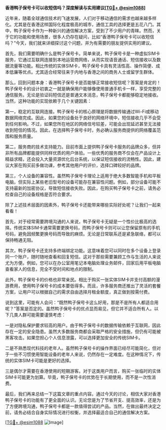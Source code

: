 **香港鸭子保号卡可以收短信吗？深度解读与实用建议[[TG💪+ @esim1088](https://t.me/s/esim1088)]**

近年来，随着全球通信技术的飞速发展，人们对于移动通信的需求也越来越多样化。尤其是在香港这样国际化程度极高的城市，通信工具的选择更是五花八门。其中，鸭子保号卡作为一种新兴的通信解决方案，受到了不少用户的青睐。然而，关于它的功能和使用场景，很多人仍存在疑问，比如“香港鸭子保号卡可以收短信吗？”今天，我们就来详细探讨这个问题，并为有需要的朋友提供实用的建议。

首先，我们需要明确什么是鸭子保号卡。简单来说，鸭子保号卡是一种虚拟SIM卡服务，它通过互联网连接到本地运营商网络，从而实现语音通话、短信接收以及数据流量等功能。相比传统的实体SIM卡，鸭子保号卡具有灵活性高、操作简便、成本低廉等优点。尤其适合经常往来于内地与香港之间的商务人士或留学生群体。

那么，回到问题本身：香港鸭子保号卡是否能够正常接收短信呢？答案是肯定的！鸭子保号卡的设计初衷之一就是确保用户能够像使用普通手机卡一样，享受完整的通信服务。无论是验证码短信还是普通文本消息，鸭子保号卡都能够稳定地接收。当然，这种功能的实现依赖于几个关键因素：

第一，稳定的互联网连接。鸭子保号卡的核心原理是将数据传输通过Wi-Fi或移动数据网络完成。因此，如果您的设备处于良好的网络环境中，短信接收几乎不会受到任何影响。不过，如果您所在地区的网络信号较差，可能会出现延迟甚至无法接收到短信的情况。因此，在选择鸭子保号卡时，务必确认服务商提供的网络覆盖范围和服务质量。

第二，服务商的技术支持能力。目前市面上提供鸭子保号卡服务的品牌众多，但并非所有品牌都能提供同样优质的用户体验。一些优秀的服务商不仅会在产品设计上精益求精，还会投入大量资源优化后台系统，以保证短信接收的流畅性。因此，建议大家在购买前多做功课，参考其他用户的评价，选择口碑较好的品牌。

第三，个人设备的兼容性。虽然鸭子保号卡理论上适用于绝大多数智能手机和平板电脑，但实际上某些老旧型号的设备可能存在兼容性问题。例如，部分设备可能不支持最新的加密协议，导致短信接收失败。因此，在购买鸭子保号卡之前，请务必检查自己的设备规格是否符合要求。

除了上述技术层面的因素外，鸭子保号卡还能带来哪些实际好处呢？让我们一起来看看！

首先，对于经常需要跨境沟通的人来说，鸭子保号卡无疑是一个性价比极高的选择。传统实体SIM卡通常需要更换号码，而鸭子保号卡则可以让您保留原有的手机号码，避免因频繁更换号码而导致的麻烦。无论是日常联系还是紧急联络，都可以保持畅通无阻。

其次，鸭子保号卡还支持多终端绑定功能。这意味着您可以同时在多个设备上登录同一个账户，随时随地查看和回复短信。这对于那些需要兼顾工作与生活的人来说尤为方便。例如，您可以在办公室用笔记本电脑处理业务邮件，回家后用平板电脑查看家人的信息，完全不受时间和地点的限制。

此外，鸭子保号卡的价格也非常亲民。相比于购买一张实体SIM卡并支付高额的漫游费用，使用鸭子保号卡的成本要低得多。而且，许多服务商还推出了灵活的套餐方案，让用户可以根据自己的需求自由选择月租金额度，真正做到按需付费。

说到这里，可能有人会问：“既然鸭子保号卡这么好用，那是不是所有人都适合用呢？”答案是否定的。虽然鸭子保号卡的优点显而易见，但它并不适合所有人。以下几类人群可能需要谨慎考虑：

一是对隐私保护要求较高的用户。由于鸭子保号卡的数据传输依赖于互联网，因此存在一定的安全隐患。虽然大多数服务商都会采取严格的安全措施，但仍有可能被黑客攻击。如果您担心个人信息泄露，可以选择更加安全的传统SIM卡。

二是不熟悉现代科技的老年人。虽然鸭子保号卡的操作界面已经尽可能简化，但对于一些不习惯使用智能设备的老年人来说，仍然存在一定难度。在这种情况下，传统的实体SIM卡可能是更好的选择。

三是偶尔才需要在香港使用的短期游客。对于这类用户而言，购买一张临时的实体SIM卡可能更为划算。毕竟，鸭子保号卡的优势在于长期使用，而不是一次性消费。

最后，我们再来总结一下这篇文章的重点内容。通过今天的讨论，相信大家对香港鸭子保号卡的功能有了更全面的认识。无论您是为了节省开支、提高效率，还是为了方便跨境沟通，鸭子保号卡都是一款值得尝试的产品。当然，在做出最终决定之前，请务必结合自身实际情况进行权衡，并选择最适合自己的通信解决方案。

[[TG💪+ @esim1088](https://t.me/s/esim1088) ![Image](https://i.postimg.cc/4NQfJmqS/Snipaste-2025-05-13-00-14-12.png)]